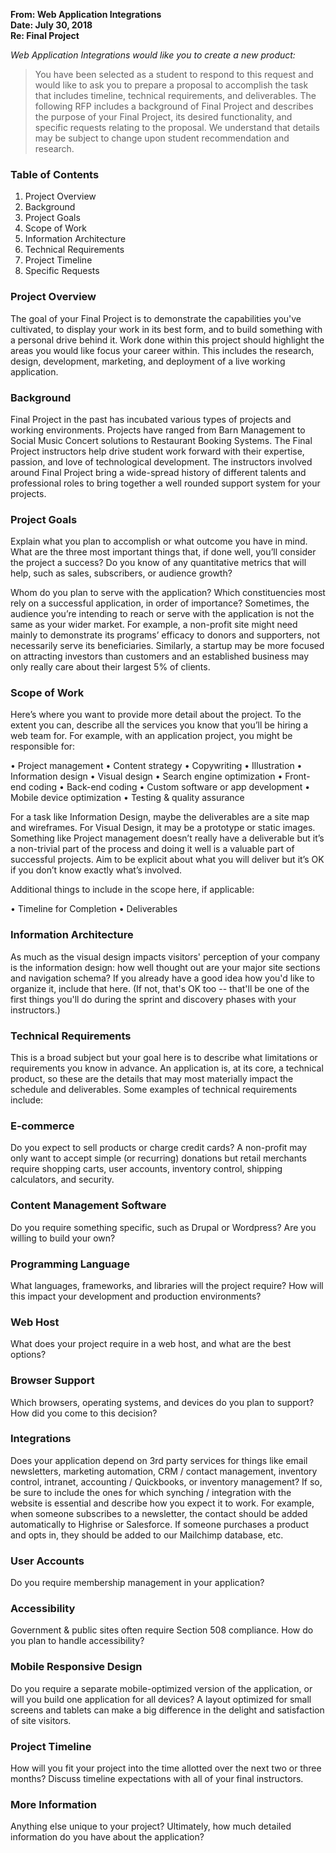 **From: Web Application Integrations  
Date: July 30, 2018  
Re: Final Project**

*Web Application Integrations would like you to create a new product:*

>You have been selected as a student to respond to this request and would like to ask you to prepare a proposal to accomplish the task that includes timeline, technical requirements, and deliverables. The following RFP includes a background of Final Project and describes the purpose of your Final Project, its desired functionality, and specific requests relating to the proposal. We understand that details may be subject to change upon student recommendation and research.

### Table of Contents

1.  Project Overview
2.  Background
3.  Project Goals
4.  Scope of Work
5.  Information Architecture
6.  Technical Requirements
7.  Project Timeline
8.  Specific Requests

### Project Overview
The goal of your Final Project is to demonstrate the capabilities you've cultivated, to display your work in its best form, and to build something with a personal drive behind it. Work done within this project should highlight the areas you would like focus your career within. This includes the research, design, development, marketing, and deployment of a live working application.

### Background
Final Project in the past has incubated various types of projects and working environments. Projects have ranged from Barn Management to Social Music Concert solutions to Restaurant Booking Systems. The Final Project instructors help drive student work forward with their expertise, passion, and love of technological development. The instructors involved around Final Project bring a wide-spread history of different talents and professional roles to bring together a well rounded support system for your projects.

### Project Goals
Explain what you plan to accomplish or what outcome you have in mind. What are the three most important things that, if done well, you’ll consider the project a success? Do you know of any quantitative metrics that will help, such as  sales, subscribers, or audience growth?

Whom do you plan to serve with the application? Which constituencies most rely on a successful application, in order of importance? Sometimes, the audience you’re intending to reach or serve with the application is not the same as your wider market. For example, a non-profit site might need mainly to demonstrate its programs’ efficacy to donors and supporters, not necessarily serve its beneficiaries. Similarly, a startup may be more focused on attracting investors than customers and an established business may only really care about their largest 5% of clients.

### Scope of Work
Here’s where you want to provide more detail about the project. To the extent you can, describe all the services you know that you’ll be hiring a web team for. For example, with an application project, you might be responsible for:

•	Project management
•	Content strategy
•	Copywriting
•	Illustration
•	Information design
•	Visual design
•	Search engine optimization
•	Front-end coding
•	Back-end coding
•	Custom software or app development
•	Mobile device optimization
•	Testing & quality assurance

For a task like Information Design, maybe the deliverables are a site map and wireframes. For Visual Design, it may be a prototype or static images. Something like Project management doesn’t really have a deliverable but it’s a non-trivial part of the process and doing it well is a valuable part of successful projects. Aim to be explicit about what you will deliver but it’s OK if you don’t know exactly what’s involved.

Additional things to include in the scope here, if applicable:

•	Timeline for Completion
•	Deliverables

### Information Architecture
As much as the visual design impacts visitors' perception of your company is the information design: how well thought out are your major site sections and navigation schema? If you already have a good idea how you'd like to organize it, include that here. (If not, that's OK too -- that'll be one of the first things you'll do during the sprint and discovery phases with your instructors.)

### Technical Requirements
This is a broad subject but your goal here is to describe what limitations or requirements you know in advance. An application is, at its core, a technical product, so these are the details that may most materially impact the schedule and deliverables. Some examples of technical requirements include:

### E-commerce
Do you expect to sell products or charge credit cards? A non-profit may only want to accept simple (or recurring) donations but retail merchants require shopping carts, user accounts, inventory control, shipping calculators, and security.

### Content Management Software
Do you require something specific, such as Drupal or Wordpress? Are you willing to build your own?

### Programming Language
What languages, frameworks, and libraries will the project require? How will this impact your development and production environments?

### Web Host
What does your project require in a web host, and what are the best options?

### Browser Support
Which browsers, operating systems, and devices do you plan to support? How did you come to this decision?

### Integrations
Does your application depend on 3rd party services for things like email newsletters, marketing automation, CRM / contact management, inventory control, intranet, accounting / Quickbooks, or inventory management? If so, be sure to include the ones for which synching / integration with the website is essential and describe how you expect it to work. For example, when someone subscribes to a newsletter, the contact should be added automatically to Highrise or Salesforce. If someone purchases a product and opts in, they should be added to our Mailchimp database, etc.

### User Accounts
Do you require membership management in your application?

### Accessibility
Government & public sites often require Section 508 compliance. How do you plan to handle accessibility?

### Mobile Responsive Design
Do you require a separate mobile-optimized version of the application, or will you build one application for all devices? A layout optimized for small screens and tablets can make a big difference in the delight and satisfaction of site visitors.

### Project Timeline
How will you fit your project into the time allotted over the next two or three months? Discuss timeline expectations with all of your final instructors.

### More Information
Anything else unique to your project?  Ultimately, how much detailed information do you have about the application?
